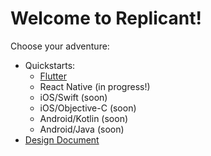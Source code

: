 # Welcome to Replicant!

Choose your adventure:

* Quickstarts:
  * [Flutter](./doc/quickstart-flutter.md)
  * React Native (in progress!)
  * iOS/Swift (soon)
  * iOS/Objective-C (soon)
  * Android/Kotlin (soon)
  * Android/Java (soon)
* [Design Document](./doc/design.md)
